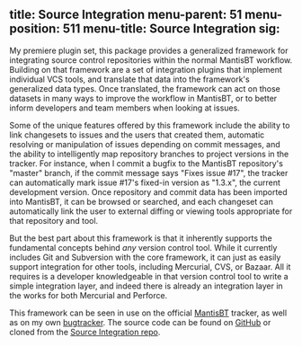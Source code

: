 title: Source Integration
menu-parent: 51
menu-position: 511
menu-title: Source Integration
sig:
---

My premiere plugin set, this package provides a generalized framework for integrating source control
repositories within the normal MantisBT workflow.  Building on that framework are a set of integration
plugins that implement individual VCS tools, and translate that data into the framework's generalized
data types.  Once translated, the framework can act on those datasets in many ways to improve the workflow
in MantisBT, or to better inform developers and team members when looking at issues.

Some of the unique features offered by this framework include the ability to link changesets to issues and
the users that created them, automatic resolving or manipulation of issues depending on commit messages, and
the ability to intelligently map repository branches to project versions in the tracker.  For instance, when
I commit a bugfix to the MantisBT repository's "master" branch, if the commit message says "Fixes issue #17",
the tracker can automatically mark issue #17's fixed-in version as "1.3.x", the current development version.
Once repository and commit data has been imported into MantisBT, it can be browsed or searched, and each
changeset can automatically link the user to external diffing or viewing tools appropriate for that
repository and tool.

But the best part about this framework is that it inherently supports the fundamental concepts behind *any*
version control tool.  While it currently includes Git and Subversion with the core framework, it can just as
easily support integration for other tools, including Mercurial, CVS, or Bazaar.  All it requires is a
developer knowledgeable in that version control tool to write a simple integration layer, and indeed there
is already an integration layer in the works for both Mercurial and Perforce.

This framework can be seen in use on the official [MantisBT][] tracker, as well as on my own [bugtracker][].
The source code can be found on [GitHub][] or cloned from the [Source Integration repo][sourcerepo].


[mantisbt]: http://www.mantisbt.org/ "Mantis Bug Tracker"
[mantisforge]: http://git.mantisforge.org/ "MantisForge"
[github]: http://github.com "GitHub"
[bugtracker]: http://leetcode.net/mantis/ "LeetCode.net Bugtracker"
[sourcerepo]: http://github.com/mantisbt-plugins/source-integration/ "Source Integration Repository"


